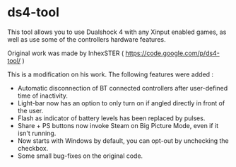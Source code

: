 ds4-tool
========

This tool allows you to use Dualshock 4 with any Xinput enabled games, as well as use some of the controllers hardware features. 

Original work was made by InhexSTER ( https://code.google.com/p/ds4-tool/ )

This is a modification on his work.
The following features were added :

* Automatic disconnection of BT connected controllers after user-defined time of inactivity.
* Light-bar now has an option to only turn on if angled directly in front of the user.
* Flash as indicator of battery levels has been replaced by pulses.
* Share + PS buttons now invoke Steam on Big Picture Mode, even if it isn't running.
* Now starts with Windows by default, you can opt-out by unchecking the checkbox.
* Some small bug-fixes on the original code.
